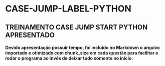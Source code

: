 # CASE-JUMP-LABEL-PYTHON
## TREINAMENTO CASE JUMP START PYTHON APRESENTADO
#### Devido apresentação possuir tempo, foi incluído no Markdown o arquivo importado e otimizado com chunk_size em cada questão para facilitar e rodar o programa ao invés de deixar tudo somente no ínicio.

